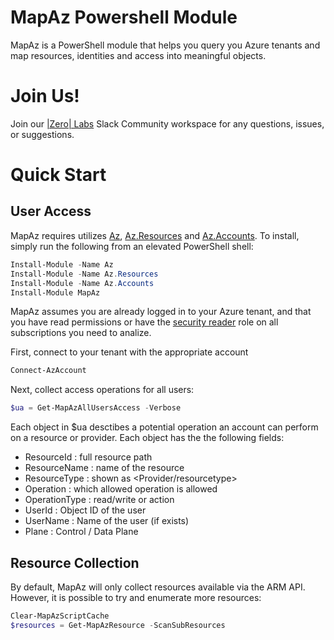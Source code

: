 # MapAz Powershell Module

MapAz is a PowerShell module that helps you query you Azure tenants and map resources, identities and access into meaningful objects. 

# Join Us!

Join our [|Zero| Labs](https://join.slack.com/t/minus273celsius/shared_invite/zt-1ulg46s8x-N0P9sEzmv3SbYTlDXVSf2g) Slack Community workspace for any questions, issues, or suggestions.

# Quick Start

## User Access

MapAz requires utilizes [Az](https://github.com/Azure/azure-powershell), [Az.Resources](https://learn.microsoft.com/en-us/powershell/module/az.resources/?view=azps-14.1.0) and [Az.Accounts](https://learn.microsoft.com/pt-pt/powershell/module/az.accounts/?view=azps-14.1.0&viewFallbackFrom=azps-13.0.0). To install, simply run the following from an elevated PowerShell shell:

```PowerShell
Install-Module -Name Az
Install-Module -Name Az.Resources
Install-Module -Name Az.Accounts
Install-Module MapAz
```
MapAz assumes you are already logged in to your Azure tenant, and that you have read permissions or have the [security reader](https://learn.microsoft.com/en-us/azure/role-based-access-control/built-in-roles/security#security-reader) role on all subscriptions you need to analize. 

 First, connect to your tenant with the appropriate account
```PowerShell
Connect-AzAccount
```
Next, collect access operations for all users: 
```PowerShell
$ua = Get-MapAzAllUsersAccess -Verbose
```
Each object in $ua desctibes a potential operation an account can perform on a resource or provider. 
Each object has the the following fields:

* ResourceId    : full resource path  
* ResourceName  : name of the resource
* ResourceType  : shown as <Provider/resourcetype>
* Operation     : which allowed operation is allowed
* OperationType : read/write or action
* UserId        : Object ID of the user
* UserName      : Name of the user (if exists)
* Plane         : Control / Data Plane

## Resource Collection

By default, MapAz will only collect resources available via the ARM API. However, it is possible to try and enumerate more resources:
```PowerShell
Clear-MapAzScriptCache
$resources = Get-MapAzResource -ScanSubResources
```
